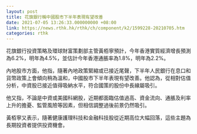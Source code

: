 ```yaml
---
layout: post
title: 花旗銀行稱中國股市下半年表現有望改善
date: 2021-07-05 13:26:33.000000000 +08:00
link: https://news.rthk.hk/rthk/ch/component/k2/1599228-20210705.htm
categories: rthk
---
```


花旗銀行投資策略及環球財富策劃部主管黃栢寧預計，今年香港實質經濟增長預測為6.2%，明年為4.5%，並估計今年香港通脹率為1.8%，明年為2.2%。

內地股市方面，他指，隨著內地政策緊縮或已接近尾聲，下半年人民銀行在息口和貨幣政策上會傾向稍為溫和，中國股市下半年表現有望改善。他認為，從相對估值分析，中資股已接近值得吸納水平，符合國策的股份中長線屬吸引。

他又指，不論是中資或美國科網股，近期都面臨估值過高、資金流向、通脹及利率上升的擔憂、監管風險等因素，但相信調整過後前景仍然吸引。

黃栢寧又表示，隨著健康護理科技和金融科技股從近期高位大幅回落，這些主題為長期投資者提供投資機會。
